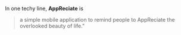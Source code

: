 In one techy line, **AppReciate** is 
> a simple mobile application to remind people to AppReciate the overlooked beauty of life."

